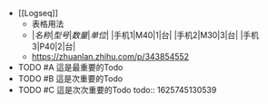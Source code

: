 - [[Logseq]]
	- 表格用法
	- |*名称*|*型号*|*数量*|*单位*|
	  |手机1|M40|1|台|
	  |手机2|M30|3|台|
	  |手机3|P40|2|台|
	- https://zhuanlan.zhihu.com/p/343854552
- TODO #A 這是最重要的Todo
- TODO #B 這是次重要的Todo
- TODO #C 這是次次重要的Todo
  todo:: 1625745130539